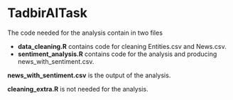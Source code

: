 # TadbirAITask
The code needed for the analysis contain in two files
- **data_cleaning.R** contains code for cleaning Entities.csv and News.csv.
- **sentiment_analysis.R** contains code for the analysis and producing news_with_sentiment.csv.

**news_with_sentiment.csv** is the output of the analysis.

**cleaning_extra.R** is not needed for the analysis.

